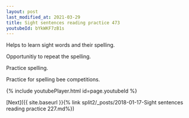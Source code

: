 ```yaml
---
layout: post
last_modified_at: 2021-03-29
title: Sight sentences reading practice 473
youtubeId: bYkWKF7zB1s
---
```

 
 
Helps to learn sight words and their spelling.

Opportunitiy to repeat the spelling. 

Practice spelling. 
 
Practice for spelling bee competitions. 
 
{% include youtubePlayer.html id=page.youtubeId %}
 
 

[Next]({{ site.baseurl }}{% link  split2/_posts/2018-01-17-Sight sentences reading practice 227.md%})
 
